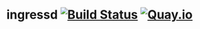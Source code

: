 # ingressd [![Build Status](https://github.com/syscll/ingressd/workflows/build/badge.svg)](https://github.com/syscll/ingressd/actions) [![Quay.io](https://quay.io/repository/syscll/ingressd/status)](https://quay.io/repository/syscll/ingressd)
